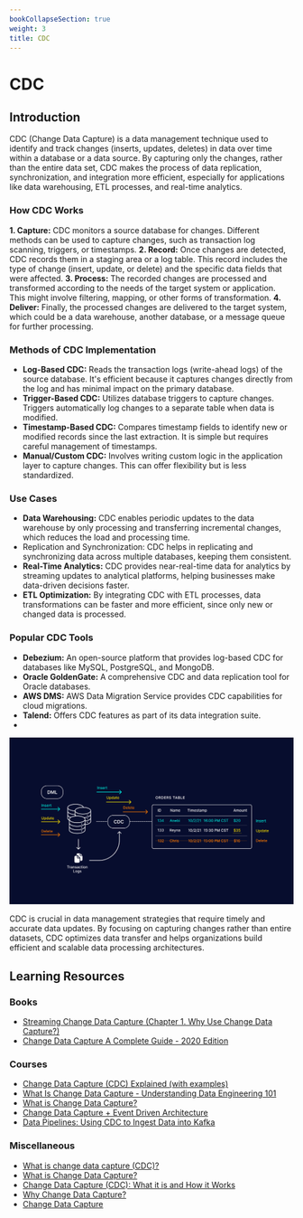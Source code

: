 ```yaml
---
bookCollapseSection: true
weight: 3
title: CDC
---
```


# CDC

## Introduction

CDC (Change Data Capture) is a data management technique used to identify and track changes (inserts, updates, deletes) in data over time within a database or a data source. By capturing only the changes, rather than the entire data set, CDC makes the process of data replication, synchronization, and integration more efficient, especially for applications like data warehousing, ETL processes, and real-time analytics.

### How CDC Works
**1. Capture:** CDC monitors a source database for changes. Different methods can be used to capture changes, such as transaction log scanning, triggers, or timestamps.
**2. Record:** Once changes are detected, CDC records them in a staging area or a log table. This record includes the type of change (insert, update, or delete) and the specific data fields that were affected.
**3. Process:** The recorded changes are processed and transformed according to the needs of the target system or application. This might involve filtering, mapping, or other forms of transformation.
**4. Deliver:** Finally, the processed changes are delivered to the target system, which could be a data warehouse, another database, or a message queue for further processing.

### Methods of CDC Implementation
- **Log-Based CDC:** Reads the transaction logs (write-ahead logs) of the source database. It's efficient because it captures changes directly from the log and has minimal impact on the primary database.
- **Trigger-Based CDC:** Utilizes database triggers to capture changes. Triggers automatically log changes to a separate table when data is modified.
- **Timestamp-Based CDC:** Compares timestamp fields to identify new or modified records since the last extraction. It is simple but requires careful management of timestamps.
- **Manual/Custom CDC:** Involves writing custom logic in the application layer to capture changes. This can offer flexibility but is less standardized.
  
### Use Cases
- **Data Warehousing:** CDC enables periodic updates to the data warehouse by only processing and transferring incremental changes, which reduces the load and processing time.
- Replication and Synchronization: CDC helps in replicating and synchronizing data across multiple databases, keeping them consistent.
- **Real-Time Analytics:** CDC provides near-real-time data for analytics by streaming updates to analytical platforms, helping businesses make data-driven decisions faster.
- **ETL Optimization:** By integrating CDC with ETL processes, data transformations can be faster and more efficient, since only new or changed data is processed.

### Popular CDC Tools
- **Debezium:** An open-source platform that provides log-based CDC for databases like MySQL, PostgreSQL, and MongoDB.
- **Oracle GoldenGate:** A comprehensive CDC and data replication tool for Oracle databases.
- **AWS DMS:** AWS Data Migration Service provides CDC capabilities for cloud migrations.
- **Talend:** Offers CDC features as part of its data integration suite.
- 
![CDC (Change Data Capture)](cdc.png)

CDC is crucial in data management strategies that require timely and accurate data updates. By focusing on capturing changes rather than entire datasets, CDC optimizes data transfer and helps organizations build efficient and scalable data processing architectures.


## Learning Resources

### Books
- [Streaming Change Data Capture (Chapter 1. Why Use Change Data Capture?)](https://www.oreilly.com/library/view/streaming-change-data/9781492032526/)
- [Change Data Capture A Complete Guide - 2020 Edition](https://www.amazon.com/Change-Data-Capture-Complete-Guide/dp/1867403692)

### Courses
- [Change Data Capture (CDC) Explained (with examples)](https://www.youtube.com/watch?v=5KN_feUhtTM)
- [What Is Change Data Capture - Understanding Data Engineering 101](https://www.youtube.com/watch?v=hNJCxF3IWC4)
- [What is Change Data Capture?](https://www.youtube.com/watch?v=1PuP-z1T-Cs)
- [Change Data Capture + Event Driven Architecture](https://www.youtube.com/watch?v=ARWNnnDGPag)
- [Data Pipelines: Using CDC to Ingest Data into Kafka](https://www.youtube.com/watch?v=T6PAcWtoHTo)

### Miscellaneous
- [What is change data capture (CDC)?](https://www.redhat.com/en/topics/integration/what-is-change-data-capture)
- [What is Change Data Capture?](https://medium.com/@andrew.macconnell/using-change-data-capture-9548ff7b41e3)
- [Change Data Capture (CDC): What it is and How it Works](https://www.striim.com/blog/change-data-capture-cdc-what-it-is-and-how-it-works/)
- [Why Change Data Capture?](https://www.confluent.io/learn/change-data-capture/)
- [Change Data Capture](https://www.qlik.com/us/change-data-capture/cdc-change-data-capture)